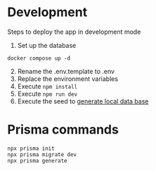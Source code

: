 # Development
Steps to deploy the app in development mode

1. Set up the database
```
docker compose up -d

```

2. Rename the .env.template to .env
3. Replace the environment variables
4. Execute ```npm install```
5. Execute ```npm run dev```
6. Execute the seed to [generate local data base](localhost:3000/api/seed)

# Prisma commands

```
npx prisma init
npx prisma migrate dev
npx prisma generate

```